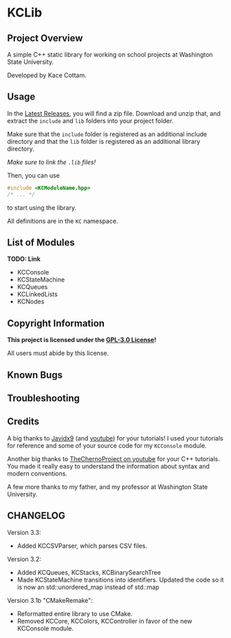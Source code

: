 # KCLib
## Project Overview
A simple C++ static library for working on school projects at Washington State University.

Developed by Kace Cottam.

## Usage
In the [Latest Releases](https://github.com/KaceCottam/KCLib/releases), you will find a zip file. 
Download and unzip that, and extract the `include` and `lib` folders into your project folder.

Make sure that the `include` folder is registered as an additional include directory 
and that the `lib` folder is registered as an additional library directory.

_Make sure to link the `.lib` files!_

Then, you can use
```C++
#include <KCModuleName.hpp>
/* ... */
```
to start using the library.

All definitions are in the `KC` namespace.

## List of Modules
__**TODO: Link**__
- KCConsole
- KCStateMachine
- KCQueues
- KCLinkedLists
- KCNodes

## Copyright Information
**This project is licensed under the [GPL-3.0 License](https://github.com/KaceCottam/KCLib/blob/master/LICENSE)!**

All users must abide by this license.

## Known Bugs

## Troubleshooting

## Credits
A big thanks to [Javidx9](https://github.com/OneLoneCoder) (and [youtube](https://www.youtube.com/javidx9)) for your tutorials! 
I used your tutorials for reference and some of your source code for my `KCConsole` module.

Another big thanks to [TheChernoProject on youtube](https://www.youtube.com/user/TheChernoProject) for your C++ tutorials.
You made it really easy to understand the information about syntax and modern conventions.

A few more thanks to my father, and my professor at Washington State University.

## CHANGELOG
  Version 3.3:
  - Added KCCSVParser, which parses CSV files.

  Version 3.2:
  - Added KCQueues, KCStacks, KCBinarySearchTree
  - Made KCStateMachine transitions into identifiers. Updated the code so it is now an std::unordered_map instead of std::map
  
  Version 3.1b "CMakeRemake":
  - Reformatted entire library to use CMake.
  - Removed KCCore, KCColors, KCController in favor of the new KCConsole module.
